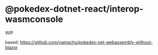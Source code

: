 # @pokedex-dotnet-react/interop-wasmconsole

WIP

based: https://github.com/yamachu/pokedex-net-webassembly-without-blazor
